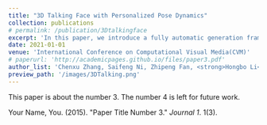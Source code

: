 ```yaml
---
title: "3D Talking Face with Personalized Pose Dynamics"
collection: publications
# permalink: /publication/3Dtalkingface
excerpt: 'In this paper, we introduce a fully automatic generation framework for audio-driven 3D talking face with pose dynamics, and build a person-specific head motion dataset, providing corresponding head pose sequences and face shapes for each video.'
date: 2021-01-01
venue: 'International Conference on Computational Visual Media(CVM)'
# paperurl: 'http://academicpages.github.io/files/paper3.pdf'
author_list: 'Chenxu Zhang, Saifeng Ni, Zhipeng Fan, <strong>Hongbo Li</strong>, Ming Zeng, Madhukar Budagavi, <a href="https://personal.utdallas.edu/~xguo/">Xiaohu Guo</a>.'
preview_path: '/images/3DTalking.png'
---
```

This paper is about the number 3. The number 4 is left for future work.

<!-- [Download paper here](http://academicpages.github.io/files/paper3.pdf) -->

Your Name, You. (2015). "Paper Title Number 3." <i>Journal 1</i>. 1(3).